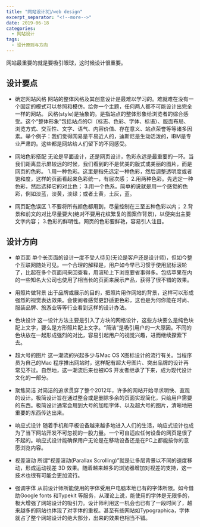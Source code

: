 ```yaml
---
title: "网站设计3⃣️/web design"
excerpt_separator: "<!--more-->"
date: 2019-06-18
categories:
  - 网站设计
tags:
  - 设计原则与方向
---
```


网站最重要的就是要吸引眼球，这时候设计很重要。

<!--more-->

## 设计要点

* 确定网站风格
网站的整体风格及其创意设计是最难以学习的。难就难在没有一个固定的模式可以参照和模仿。给你一个主题，任何两人都不可能设计出完全一样的网站。
风格(style)是抽象的。是指站点的整体形象给浏览者的综合感受。这个“整体形象”包括站点的CI（标志、色彩、字体、标语）、版面布局、浏览方式、交互性、文字、语气、内容价值、存在意义、站点荣誉等等诸多因素。举个例子：我们觉得网易是平易近人的，迪斯尼是生动活泼的，IBM是专业严肃的。这些都是网站给人们留下的不同感受。

* 网站色彩搭配
无论是平面设计，还是网页设计，色彩永远是最重要的一环。当我们距离显示屏较远的时候，我们看到的不是优美的版式或美丽的图片，而是网页的色彩。
1.用一种色彩。这里是指先选定一种色彩，然后调整透明度或者饱和度，这样的页面看起来色彩统一，有层次感；
2.用两种色彩。先选定一种色彩，然后选择它的对比色；
3.用一个色系。简单的说就是用一个感觉的色彩，例如淡蓝，淡黄，淡绿；或者土黄，土灰，蓝。

* 网页配色误区
1.不要将所有颜色都用到，尽量控制在三至五种色彩以内；
2.背景和前文的对比尽量要大(绝对不要用花纹繁复的图案作背景)，以便突出主要文字内容；
3.色彩的鲜明性。网页的色彩要鲜艳，容易引人注目。

## 设计方向

* 单页面
单个长页面的设计一度不受人待见(无论是客户还是设计师)，但如今整个互联网随处可见。一个合理的解释是，用户如今早已习惯于使用鼠标滚轮了，比起在多个页面间来回查看，用滚轮上下浏览要省事得多。包括苹果在内的一些知名大公司也使用了相当长的页面来展示产品，获得了很不错的效果。

* 用照片做背景
出于品牌或展示的目的，把照片用作网站的背景，这样可以形成强烈的视觉表达效果。会使阅者感觉更舒适更色彩，这也是为何你能在时尚、服装品牌、旅游业等等行业看到这样的设计办法。

* 色块设计
这一设计方法主要是引入了方块的网格设计，这些方块要么是纯色块配上文字，要么是方形照片配上文字。“简洁”是吸引用户的一大原因。不同的色块放在一起形成强烈的对比，容易引起用户的视觉兴趣，进而继续探索下去。

* 超大号的图片
这一潮流的兴起多少与Mac OS X图标设计的流行有关。当程序员为自己的Mac 程序推出网站时，这样配有超大号图片、突出品牌的设计再常见不过。自然地，这一潮流后来也被iOS 开发者继承了下来，成为现代设计文化的一部分。

* 聚焦简洁
对简洁的追求贯穿了整个2012年，许多的网站开始寻求明快、直观的设计。极简设计旨在通过整合或是删除多余的页面实现简化，只给用户需要的东西。极简设计通常会用到大号的加粗字体、以及超大号的图片，清晰地把重要的东西传达出来。

* 响应式设计
随着手机和平板设备越来越多地进入人们的生活，响应式设计也成为了当下网站开发不可忽视的一股力量。一个可自适应任何设备的网页是很了不起的。响应式设计能确保用户无论是在移动设备还是在PC上都能按你的意愿浏览内容。

* 视差滚动
所谓“视差滚动(Parallax Scrolling)”就是让多层背景以不同的速度移动，形成运动视差 3D 效果。随着越来越多的浏览器增加对视差的支持，这一技术也很有可能会更加流行。

* 强调字体
从前设计师所能使用的字体受用户电脑本地已有的字体所限。如今借助Google fonts 和Typekit 等服务，从理论上说，能使用的字体是无限多的，极大增强了网站设计的吸引力。设计师利用这一机会也已有了一段时间了，越来越多的网站也体现了对字体的重视。甚至有些网站如Typographica，字体就占了整个网站设计的绝大部分，出来的效果也相当不错。